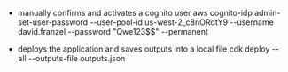 * manually confirms and activates a cognito user
aws cognito-idp admin-set-user-password --user-pool-id us-west-2_c8nORdtY9 --username david.franzel --password "Qwe123\$\$" --permanent

* deploys the application and saves outputs into a local file
cdk deploy --all --outputs-file outputs.json